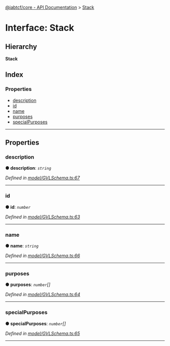 [@iabtcf/core - API Documentation](../README.md) > [Stack](../interfaces/stack.md)

# Interface: Stack

## Hierarchy

**Stack**

## Index

### Properties

* [description](stack.md#description)
* [id](stack.md#id)
* [name](stack.md#name)
* [purposes](stack.md#purposes)
* [specialPurposes](stack.md#specialpurposes)

---

## Properties

<a id="description"></a>

###  description

**● description**: *`string`*

*Defined in [model/GVLSchema.ts:67](https://github.com/chrispaterson/iabtcf-es/blob/8dedfba/modules/core/src/model/GVLSchema.ts#L67)*

___
<a id="id"></a>

###  id

**● id**: *`number`*

*Defined in [model/GVLSchema.ts:63](https://github.com/chrispaterson/iabtcf-es/blob/8dedfba/modules/core/src/model/GVLSchema.ts#L63)*

___
<a id="name"></a>

###  name

**● name**: *`string`*

*Defined in [model/GVLSchema.ts:66](https://github.com/chrispaterson/iabtcf-es/blob/8dedfba/modules/core/src/model/GVLSchema.ts#L66)*

___
<a id="purposes"></a>

###  purposes

**● purposes**: *`number`[]*

*Defined in [model/GVLSchema.ts:64](https://github.com/chrispaterson/iabtcf-es/blob/8dedfba/modules/core/src/model/GVLSchema.ts#L64)*

___
<a id="specialpurposes"></a>

###  specialPurposes

**● specialPurposes**: *`number`[]*

*Defined in [model/GVLSchema.ts:65](https://github.com/chrispaterson/iabtcf-es/blob/8dedfba/modules/core/src/model/GVLSchema.ts#L65)*

___

